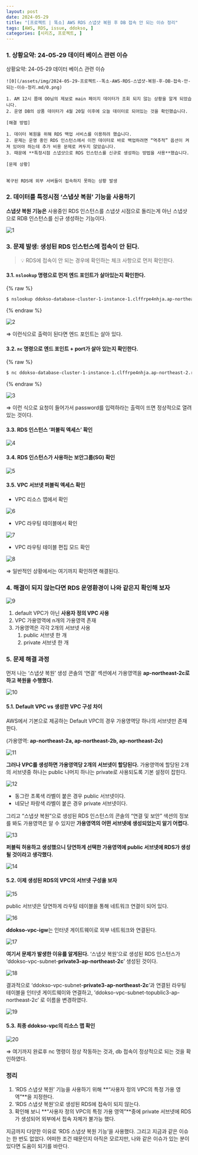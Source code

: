 ```yaml
---
layout: post
date: 2024-05-29
title: "[프로젝트 | 똑소] AWS RDS 스냅샷 복원 후 DB 접속 안 되는 이슈 정리"
tags: [AWS, RDS, issue, ddokso, ]
categories: [시리즈, 프로젝트, ]
---
```




### 1. 상황요약: 24-05-29 데이터 베이스 관련 이슈 


상황요약: 24-05-29 데이터 베이스 관련 이슈 


	![0](/assets/img/2024-05-29-프로젝트--똑소-AWS-RDS-스냅샷-복원-후-DB-접속-안-되는-이슈-정리.md/0.png)

	1. AM 12시 쯤에 OO님의 제보로 main 페이지 데이터가 조회 되지 않는 상황을 알게 되었습니다.
	2. 운영 DB의 상품 데이터가 4월 20일 이후에 오늘 데이터로 되어있는 것을 확인했습니다.

	[해결 방법]

	1. 데이터 복원을 위해 RDS 백업 서비스를 이용하려 했습니다.
	2. 문제는 운영 중인 RDS 인스턴스에서 이전 데이터로 바로 백업하려면 “역추적” 옵션이 켜져 있어야 하는데 추가 비용 문제로 켜두지 않았습니다.
	3. 때문에 **특정시점 스냅샷으로 RDS 인스턴스를 신규로 생성하는 방법을 사용**했습니다.

	[문제 상황]


	복구된 RDS에 외부 서버들이 접속하지 못하는 상황 발생



### 2. 데이터를 특정시점 ‘스냅샷 복원’ 기능을 사용하기


**스냅샷 복원 기능은** 사용중인 RDS 인스턴스를 스냅샷 시점으로 돌리는게 아닌 스냅샷으로 RDB 인스턴스를 신규 생성하는 기능이다.


![1](/assets/img/2024-05-29-프로젝트--똑소-AWS-RDS-스냅샷-복원-후-DB-접속-안-되는-이슈-정리.md/1.png)



### 3. 문제 발생: 생성된 RDS 인스턴스에 접속이 안 된다.


> 💡 RDS에 접속이 안 되는 경우에 확인하는 체크 사항으로 먼저 확인한다.



#### 3.1. `nslookup` 명령으로 먼저 엔드 포인트가 살아있는지 확인한다.



{% raw %}
```bash
$ nslookup ddokso-database-cluster-1-instance-1.clffrpe4nhja.ap-northeast-2.rds.amazonaws.com
```
{% endraw %}



![2](/assets/img/2024-05-29-프로젝트--똑소-AWS-RDS-스냅샷-복원-후-DB-접속-안-되는-이슈-정리.md/2.png)


⇒ 이런식으로 출력이 된다면 엔드 포인트는 살아 있다.



#### 3.2. `nc` 명령으로 엔드 포인트 + port가 살아 있는지 확인한다.



{% raw %}
```bash
$ nc ddokso-database-cluster-1-instance-1.clffrpe4nhja.ap-northeast-2.rds.amazonaws.com 3026
```
{% endraw %}



![3](/assets/img/2024-05-29-프로젝트--똑소-AWS-RDS-스냅샷-복원-후-DB-접속-안-되는-이슈-정리.md/3.png)


⇒ 이런 식으로 요청이 들어가서 password를 입력하라는 출력이 뜨면 정상적으로 열려 있는 것이다.



#### 3.3. RDS 인스턴스 ‘퍼블릭 엑세스’ 확인


![4](/assets/img/2024-05-29-프로젝트--똑소-AWS-RDS-스냅샷-복원-후-DB-접속-안-되는-이슈-정리.md/4.png)



#### 3.4. RDS 인스턴스가 사용하는 보안그룹(SG) 확인


![5](/assets/img/2024-05-29-프로젝트--똑소-AWS-RDS-스냅샷-복원-후-DB-접속-안-되는-이슈-정리.md/5.png)



#### 3.5. VPC 서브넷 퍼블릭 엑세스 확인

- VPC 리소스 맵에서 확인

![6](/assets/img/2024-05-29-프로젝트--똑소-AWS-RDS-스냅샷-복원-후-DB-접속-안-되는-이슈-정리.md/6.png)

- VPC 라우팅 테이블에서 확인

![7](/assets/img/2024-05-29-프로젝트--똑소-AWS-RDS-스냅샷-복원-후-DB-접속-안-되는-이슈-정리.md/7.png)

- VPC 라우팅 테이블 편집 모드 확인

![8](/assets/img/2024-05-29-프로젝트--똑소-AWS-RDS-스냅샷-복원-후-DB-접속-안-되는-이슈-정리.md/8.png)


⇒ 일반적인 상황에서는 여기까지 확인하면 해결된다.



### 4. 해결이 되지 않는다면 RDS 운영환경이 나와 같은지 확인해 보자


![9](/assets/img/2024-05-29-프로젝트--똑소-AWS-RDS-스냅샷-복원-후-DB-접속-안-되는-이슈-정리.md/9.png)

1. default VPC가 아닌 **사용자 정의 VPC 사용**
2. VPC 가용영역에 n개의 가용영역 존재
3. 가용영역은 각각 2개의 서브넷 사용
	1. public 서브넷 한 개
	2. private 서브넷 한 개


### 5. 문제 해결 과정


먼저 나는 ‘스냅샷 복원’ 생성 콘솔의 ‘연결’ 섹션에서 가용영역을 **ap-northeast-2c로 하고 복원을 수행했다.**


![10](/assets/img/2024-05-29-프로젝트--똑소-AWS-RDS-스냅샷-복원-후-DB-접속-안-되는-이슈-정리.md/10.png)



#### 5.1. Default VPC vs 생성한 VPC 구성 차이


AWS에서 기본으로 제공하는 Default VPC의 경우 가용영역당 하나의 서브넷만 존재한다.


(가용영역: **ap-northeast-2a, ap-northeast-2b, ap-northeast-2c)**


![11](/assets/img/2024-05-29-프로젝트--똑소-AWS-RDS-스냅샷-복원-후-DB-접속-안-되는-이슈-정리.md/11.png)


**그러나 VPC를 생성하면 가용영역당 2개의 서브넷이 할당된다.** 
가용영역에 할당된 2개의 서브넷중 하나는 public 나머지 하나는 private로 사용되도록 기본 설정이 잡힌다.


![12](/assets/img/2024-05-29-프로젝트--똑소-AWS-RDS-스냅샷-복원-후-DB-접속-안-되는-이슈-정리.md/12.png)

- 동그란 초록색 라벨이 붙은 경우 public 서브넷이다.
- 네모난 파랑색 라벨이 붙은 경우 private 서브넷이다.

그리고 “스냅샷 복원”으로 생성된 RDS 인스턴스의 콘솔의 “연결 및 보안” 색션의 정보를 봐도 가용영역은 알 수 있지만 **가용영역의 어떤 서브넷에 생성되었는지 알기 어렵다.**


![13](/assets/img/2024-05-29-프로젝트--똑소-AWS-RDS-스냅샷-복원-후-DB-접속-안-되는-이슈-정리.md/13.png)


**퍼블릭 허용하고 생성했으니 당연하게 선택한 가용영역에 public 서브넷에 RDS가 생성될 것이라고 생각했다.**


![14](/assets/img/2024-05-29-프로젝트--똑소-AWS-RDS-스냅샷-복원-후-DB-접속-안-되는-이슈-정리.md/14.png)



#### 5.2. 이제 생성된 RDS의 VPC의 서브넷 구성을 보자


![15](/assets/img/2024-05-29-프로젝트--똑소-AWS-RDS-스냅샷-복원-후-DB-접속-안-되는-이슈-정리.md/15.png)


public 서브넷은 당연하게 라우팅 테이블을 통해 네트워크 연결이 되어 있다.


![16](/assets/img/2024-05-29-프로젝트--똑소-AWS-RDS-스냅샷-복원-후-DB-접속-안-되는-이슈-정리.md/16.png)


**ddokso-vpc-igw**는 인터넷 게이트웨이로 외부 네트워크와 연결된다.


![17](/assets/img/2024-05-29-프로젝트--똑소-AWS-RDS-스냅샷-복원-후-DB-접속-안-되는-이슈-정리.md/17.png)


**여기서 문제가 발생한 이유를 알게된다.** ‘스냅샷 복원’으로 생성된 RDS 인스턴스가 
‘ddokso-vpc-subnet-**private3-ap-northeast-2c**’ 생성된 것이다.


![18](/assets/img/2024-05-29-프로젝트--똑소-AWS-RDS-스냅샷-복원-후-DB-접속-안-되는-이슈-정리.md/18.png)


결과적으로 ‘ddokso-vpc-subnet-**private3-ap-northeast-2c**’과 연결된 라우팅 테이블을 인터넷 게이트웨이와 연결하고, ’ddokso-vpc-subnet-topublic3-ap-northeast-2c’ 로 이름을 변경하였다.


![19](/assets/img/2024-05-29-프로젝트--똑소-AWS-RDS-스냅샷-복원-후-DB-접속-안-되는-이슈-정리.md/19.png)



#### 5.3. 최종 ddokso-vpc의 리소스 맵 확인


![20](/assets/img/2024-05-29-프로젝트--똑소-AWS-RDS-스냅샷-복원-후-DB-접속-안-되는-이슈-정리.md/20.png)


⇒ 여기까지 완료후 nc 명령이 정상 작동하는 것과, db 접속이 정상적으로 되는 것을 확인하였다.



### 정리

1. ‘RDS 스냅샷 복원’ 기능을 사용하기 위해 **“사용자 정의 VPC의 특정 가용 영역”**을 지정한다.
2. ‘RDS 스냅샷 복원’으로 생성된 RDS에 접속이 되지 않는다.
3. 확인해 보니 **“사용자 정의 VPC의 특정 가용 영역”**중에 private 서브넷에 RDS가 생성되어 외부에서 접속 자체가 불가능 했다.

지금까지 다양한 이유로 ‘RDS 스냅샷 복원 기능’을 사용했다. 그리고 지금과 같은 이슈는 한 번도 없었다.
어떠한 조건 때문인지 아직은 모르지만, 나와 같은 이슈가 있는 분이 있다면 도움이 되기를 바란다.

